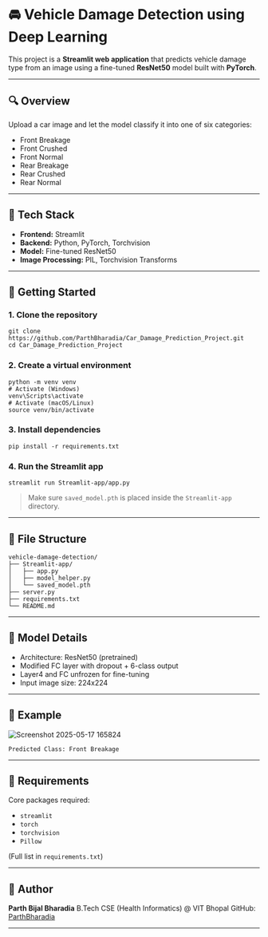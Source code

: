 
# 🚘 Vehicle Damage Detection using Deep Learning

This project is a **Streamlit web application** that predicts vehicle damage type from an image using a fine-tuned **ResNet50** model built with **PyTorch**.

---

## 🔍 Overview

Upload a car image and let the model classify it into one of six categories:

- Front Breakage  
- Front Crushed  
- Front Normal  
- Rear Breakage  
- Rear Crushed  
- Rear Normal

---

## 🧰 Tech Stack

- **Frontend:** Streamlit
- **Backend:** Python, PyTorch, Torchvision
- **Model:** Fine-tuned ResNet50
- **Image Processing:** PIL, Torchvision Transforms

---

## 🚀 Getting Started

### 1. Clone the repository

```
git clone https://github.com/ParthBharadia/Car_Damage_Prediction_Project.git
cd Car_Damage_Prediction_Project
````

### 2. Create a virtual environment

```
python -m venv venv
# Activate (Windows)
venv\Scripts\activate
# Activate (macOS/Linux)
source venv/bin/activate
```

### 3. Install dependencies

```
pip install -r requirements.txt
```

### 4. Run the Streamlit app

```
streamlit run Streamlit-app/app.py
```

> Make sure `saved_model.pth` is placed inside the `Streamlit-app` directory.

---

## 📂 File Structure

```
vehicle-damage-detection/
├── Streamlit-app/
│   ├── app.py
│   ├── model_helper.py
│   └── saved_model.pth
├── server.py
├── requirements.txt
└── README.md
```

---

## 🧠 Model Details

* Architecture: ResNet50 (pretrained)
* Modified FC layer with dropout + 6-class output
* Layer4 and FC unfrozen for fine-tuning
* Input image size: 224x224

---

## 📸 Example

![Screenshot 2025-05-17 165824](https://github.com/user-attachments/assets/d3cc9754-9490-46e9-979d-6a57ec603a6d)


```
Predicted Class: Front Breakage
```

---

## 📝 Requirements

Core packages required:

* `streamlit`
* `torch`
* `torchvision`
* `Pillow`

(Full list in `requirements.txt`)

---

## 🙋 Author

**Parth Bijal Bharadia**
B.Tech CSE (Health Informatics) @ VIT Bhopal
GitHub: [ParthBharadia](https://github.com/ParthBharadia)

---
